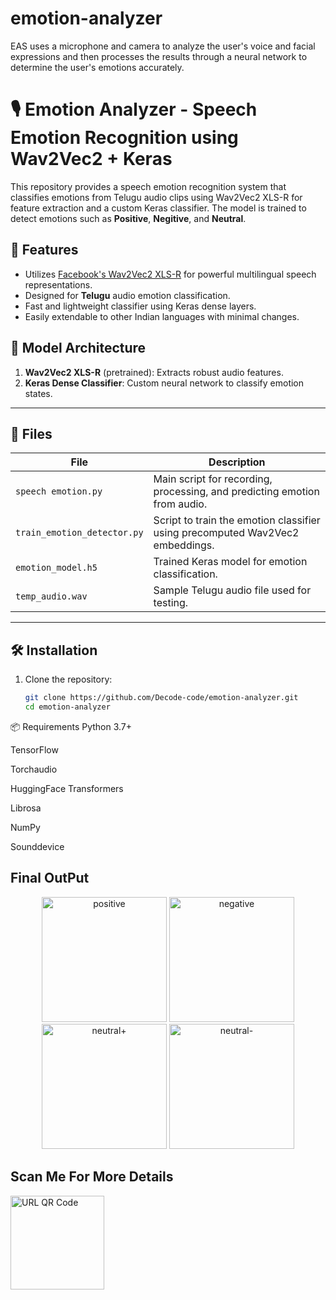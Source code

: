 # emotion-analyzer
EAS uses a microphone and camera to analyze the user's voice and facial expressions and then processes the results through a neural network to determine the user's emotions accurately.
# 🎙️ Emotion Analyzer - Speech Emotion Recognition using Wav2Vec2 + Keras

This repository provides a speech emotion recognition system that classifies emotions from Telugu audio clips using Wav2Vec2 XLS-R for feature extraction and a custom Keras classifier. The model is trained to detect emotions such as **Positive**, **Negitive**, and **Neutral**.

## 🚀 Features

- Utilizes [Facebook's Wav2Vec2 XLS-R](https://huggingface.co/facebook/wav2vec2-large-xlsr-53) for powerful multilingual speech representations.
- Designed for **Telugu** audio emotion classification.
- Fast and lightweight classifier using Keras dense layers.
- Easily extendable to other Indian languages with minimal changes.

## 🧠 Model Architecture

1. **Wav2Vec2 XLS-R** (pretrained): Extracts robust audio features.
2. **Keras Dense Classifier**: Custom neural network to classify emotion states.

---

## 📁 Files

| File | Description |
|------|-------------|
| `speech emotion.py` | Main script for recording, processing, and predicting emotion from audio. |
| `train_emotion_detector.py` | Script to train the emotion classifier using precomputed Wav2Vec2 embeddings. |
| `emotion_model.h5` | Trained Keras model for emotion classification. |
| `temp_audio.wav` | Sample Telugu audio file used for testing. |

---

## 🛠️ Installation

1. Clone the repository:
   ```bash
   git clone https://github.com/Decode-code/emotion-analyzer.git
   cd emotion-analyzer


📦 Requirements
Python 3.7+

TensorFlow

Torchaudio

HuggingFace Transformers

Librosa

NumPy

Sounddevice

## Final OutPut

<p align="center">
  <img src="https://github.com/user-attachments/assets/569859b4-7275-4d3a-a747-f1633d0b29bb" alt="positive" width="200"/>
  <img src="https://github.com/user-attachments/assets/0a33c4bb-c6d6-400e-8393-ab3d1dc7455d" alt="negative" width="200"/>
  <img src="https://github.com/user-attachments/assets/5747a9fe-09d6-4d11-8983-b3053ff9da35" alt="neutral+" width="200"/>
  <img src="https://github.com/user-attachments/assets/f5f7457e-d72d-4729-b3c9-8081a2192d44" alt="neutral-" width="200"/>
</p>



## Scan Me For More Details 

<img src="https://github.com/user-attachments/assets/06912cc6-28a8-4a05-baab-9591ffec3e20" alt="URL QR Code" width="150"/>
